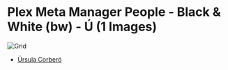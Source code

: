 # Plex Meta Manager People - Black & White (bw) - Ú (1 Images)
![Grid](grid.jpg)

* [Úrsula Corberó](https://raw.githubusercontent.com/meisnate12/Plex-Meta-Manager-People-bw/master/Ú/Images/%C3%9Arsula%20Corber%C3%B3.jpg)